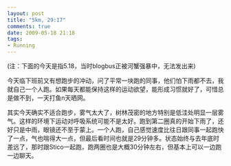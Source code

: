 ```yaml
---
layout: post
title: "5km, 29:17"
comments: true
date: 2009-05-18 21:18
tags:
- Running
---
```

(注：下面的今天是指5.18，当时blogbus正被河蟹强暴中，无法发出来)

今天临下班前又有想跑步的冲动，问了平常一块跑的同事，他们怕下雨都不去，我就自己一个人跑。如果每天都能保持这样的运动欲望，能形成习惯就好了，可惜总是做不到，一天打鱼n天晒网。

其实今天确实不适合跑步，雾气太大了，树林茂密的地方特别是低洼处明显一层雾气。这样的环境下运动对呼吸系统可能不是太好。跑到第二圈真的开始下雨了，还好只是中雨，眼镜还不至于蒙上。一个人跑，自己感觉速度比往日跟同事一起跑快了一点，气也喘得大一点，但最后看时间也就是29分钟多。状态始终与去年底时差远了，那时跟Stico一起跑，跑两圈也是大概30分钟左右，但基本上可以一边跑一边聊天。
